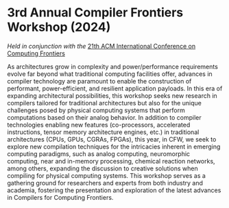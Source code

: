 # 3rd Annual Compiler Frontiers Workshop (2024)

*Held in conjunction with the* [21th ACM International Conference on Computing Frontiers](https://www.computingfrontiers.org/2024/)

As architectures grow in complexity and power/performance requirements evolve
far beyond what traditional computing facilities offer, advances in compiler
technology are paramount to enable the construction of performant,
power-efficient, and resilient application payloads. In this era of expanding
architectural possibilities, this workshop seeks new research in compilers
tailored for traditional architectures but also for the unique challenges posed
by physical computing systems that perform computations based on their analog
behavior. In addition to compiler technologies enabling new features
(co-processors, accelerated instructions, tensor memory architecture engines,
etc.) in traditional architectures (CPUs, GPUs, CGRAs, FPGAs), this year, in
CFW, we seek to explore new compilation techniques for the intricacies inherent
in emerging computing paradigms, such as analog computing, neuromorphic
computing, near and in-memory processing, chemical reaction networks, among
others, expanding the discussion to creative solutions when compiling for
physical computing systems. This workshop serves as a gathering ground for
researchers and experts from both industry and academia, fostering the
presentation and exploration of the latest advances in Compilers for Computing
Frontiers.

<!-- include_relative topics_and_dates.md -->

<!--
# Program

May 10, 2024 (all times are CEST)

<table>
    <tr>
        <td align="left"><br/> 15:15-15:40 </td>
        <td align="left"><b>Invited talk</b> <br/> 
        Application-Level Architecture Design  <br/>
        <i>John Leidel</i> 
        </td>
    </tr>
    <tr>
        <td align="left"><br/> 15:40-16:05 <br/><br/><br/> 16:05-16:30</td>
        <td align="left"><b>Paper Session</b> <br/>
        Clever DAE: Compiler Optimizations for Digital Twins at Scale <br/> 
        <i>Michele Scuttari, Nicola Camillucci, Daniele Cattaneo, Giovanni Agosta, Francesco Casella, Stefano Cherubin and Federico Terraneo</i> <br/><br/>
        Compiler-Injected SIHFT for Embedded Operating Systems <br/>
        <i>Davide Baroffio and Federico Reghenzani</i> 
        <br/>
        </td>
    </tr>
</table>
-->


